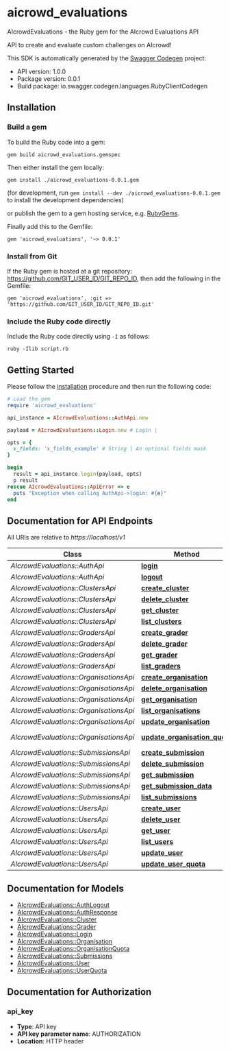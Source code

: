 # aicrowd_evaluations

AIcrowdEvaluations - the Ruby gem for the AIcrowd Evaluations API

API to create and evaluate custom challenges on AIcrowd!

This SDK is automatically generated by the [Swagger Codegen](https://github.com/swagger-api/swagger-codegen) project:

- API version: 1.0.0
- Package version: 0.0.1
- Build package: io.swagger.codegen.languages.RubyClientCodegen

## Installation

### Build a gem

To build the Ruby code into a gem:

```shell
gem build aicrowd_evaluations.gemspec
```

Then either install the gem locally:

```shell
gem install ./aicrowd_evaluations-0.0.1.gem
```
(for development, run `gem install --dev ./aicrowd_evaluations-0.0.1.gem` to install the development dependencies)

or publish the gem to a gem hosting service, e.g. [RubyGems](https://rubygems.org/).

Finally add this to the Gemfile:

    gem 'aicrowd_evaluations', '~> 0.0.1'

### Install from Git

If the Ruby gem is hosted at a git repository: https://github.com/GIT_USER_ID/GIT_REPO_ID, then add the following in the Gemfile:

    gem 'aicrowd_evaluations', :git => 'https://github.com/GIT_USER_ID/GIT_REPO_ID.git'

### Include the Ruby code directly

Include the Ruby code directly using `-I` as follows:

```shell
ruby -Ilib script.rb
```

## Getting Started

Please follow the [installation](#installation) procedure and then run the following code:
```ruby
# Load the gem
require 'aicrowd_evaluations'

api_instance = AIcrowdEvaluations::AuthApi.new

payload = AIcrowdEvaluations::Login.new # Login | 

opts = { 
  x_fields: 'x_fields_example' # String | An optional fields mask
}

begin
  result = api_instance.login(payload, opts)
  p result
rescue AIcrowdEvaluations::ApiError => e
  puts "Exception when calling AuthApi->login: #{e}"
end

```

## Documentation for API Endpoints

All URIs are relative to *https://localhost/v1*

Class | Method | HTTP request | Description
------------ | ------------- | ------------- | -------------
*AIcrowdEvaluations::AuthApi* | [**login**](docs/AuthApi.md#login) | **POST** /auth/login | 
*AIcrowdEvaluations::AuthApi* | [**logout**](docs/AuthApi.md#logout) | **POST** /auth/logout | 
*AIcrowdEvaluations::ClustersApi* | [**create_cluster**](docs/ClustersApi.md#create_cluster) | **POST** /clusters/ | 
*AIcrowdEvaluations::ClustersApi* | [**delete_cluster**](docs/ClustersApi.md#delete_cluster) | **DELETE** /clusters/{cluster_id} | 
*AIcrowdEvaluations::ClustersApi* | [**get_cluster**](docs/ClustersApi.md#get_cluster) | **GET** /clusters/{cluster_id} | 
*AIcrowdEvaluations::ClustersApi* | [**list_clusters**](docs/ClustersApi.md#list_clusters) | **GET** /clusters/ | 
*AIcrowdEvaluations::GradersApi* | [**create_grader**](docs/GradersApi.md#create_grader) | **POST** /graders/ | 
*AIcrowdEvaluations::GradersApi* | [**delete_grader**](docs/GradersApi.md#delete_grader) | **DELETE** /graders/{grader_id} | 
*AIcrowdEvaluations::GradersApi* | [**get_grader**](docs/GradersApi.md#get_grader) | **GET** /graders/{grader_id} | 
*AIcrowdEvaluations::GradersApi* | [**list_graders**](docs/GradersApi.md#list_graders) | **GET** /graders/ | 
*AIcrowdEvaluations::OrganisationsApi* | [**create_organisation**](docs/OrganisationsApi.md#create_organisation) | **POST** /organisations/ | 
*AIcrowdEvaluations::OrganisationsApi* | [**delete_organisation**](docs/OrganisationsApi.md#delete_organisation) | **DELETE** /organisations/{organisation_id} | 
*AIcrowdEvaluations::OrganisationsApi* | [**get_organisation**](docs/OrganisationsApi.md#get_organisation) | **GET** /organisations/{organisation_id} | 
*AIcrowdEvaluations::OrganisationsApi* | [**list_organisations**](docs/OrganisationsApi.md#list_organisations) | **GET** /organisations/ | 
*AIcrowdEvaluations::OrganisationsApi* | [**update_organisation**](docs/OrganisationsApi.md#update_organisation) | **PUT** /organisations/{organisation_id} | 
*AIcrowdEvaluations::OrganisationsApi* | [**update_organisation_quota**](docs/OrganisationsApi.md#update_organisation_quota) | **PUT** /organisations/{organisation_id}/addquota | 
*AIcrowdEvaluations::SubmissionsApi* | [**create_submission**](docs/SubmissionsApi.md#create_submission) | **POST** /submissions/ | 
*AIcrowdEvaluations::SubmissionsApi* | [**delete_submission**](docs/SubmissionsApi.md#delete_submission) | **DELETE** /submissions/{submission_id} | 
*AIcrowdEvaluations::SubmissionsApi* | [**get_submission**](docs/SubmissionsApi.md#get_submission) | **GET** /submissions/{submission_id} | 
*AIcrowdEvaluations::SubmissionsApi* | [**get_submission_data**](docs/SubmissionsApi.md#get_submission_data) | **GET** /submissions/{submission_id}/data | 
*AIcrowdEvaluations::SubmissionsApi* | [**list_submissions**](docs/SubmissionsApi.md#list_submissions) | **GET** /submissions/ | 
*AIcrowdEvaluations::UsersApi* | [**create_user**](docs/UsersApi.md#create_user) | **POST** /users/ | 
*AIcrowdEvaluations::UsersApi* | [**delete_user**](docs/UsersApi.md#delete_user) | **DELETE** /users/{user_id} | 
*AIcrowdEvaluations::UsersApi* | [**get_user**](docs/UsersApi.md#get_user) | **GET** /users/{user_id} | 
*AIcrowdEvaluations::UsersApi* | [**list_users**](docs/UsersApi.md#list_users) | **GET** /users/ | 
*AIcrowdEvaluations::UsersApi* | [**update_user**](docs/UsersApi.md#update_user) | **PUT** /users/{user_id} | 
*AIcrowdEvaluations::UsersApi* | [**update_user_quota**](docs/UsersApi.md#update_user_quota) | **PUT** /users/{user_id}/addquota | 


## Documentation for Models

 - [AIcrowdEvaluations::AuthLogout](docs/AuthLogout.md)
 - [AIcrowdEvaluations::AuthResponse](docs/AuthResponse.md)
 - [AIcrowdEvaluations::Cluster](docs/Cluster.md)
 - [AIcrowdEvaluations::Grader](docs/Grader.md)
 - [AIcrowdEvaluations::Login](docs/Login.md)
 - [AIcrowdEvaluations::Organisation](docs/Organisation.md)
 - [AIcrowdEvaluations::OrganisationQuota](docs/OrganisationQuota.md)
 - [AIcrowdEvaluations::Submissions](docs/Submissions.md)
 - [AIcrowdEvaluations::User](docs/User.md)
 - [AIcrowdEvaluations::UserQuota](docs/UserQuota.md)


## Documentation for Authorization


### api_key

- **Type**: API key
- **API key parameter name**: AUTHORIZATION
- **Location**: HTTP header

